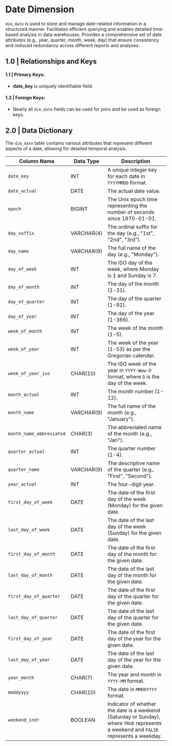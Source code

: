 # Date Dimension

<code>dim_date</code> is used to store and manage date-related information in a structured manner. Facilitates efficient querying and enables detailed time-based analysis in data warehouses. Provides a comprehensive set of date attributes (e.g., year, quarter, month, week, day) that ensure consistency and reduced redundancy across different reports and analyses.


## 1.0  |  Relationships and Keys

#### 1.1  |  Primary Keys:
* **date_key** is uniquely identifiable field.

#### 1.2   |  Foreign Keys:
* Nearly all <code>dim_date</code> fields can be used for joins and be used as foreign keys.
  

## 2.0  |  Data Dictionary

The <code>dim_date</code> table contains various attributes that represent different aspects of a date, allowing for detailed temporal analysis.

| Column Name              | Data Type  | Description                                                                                                                                                             |
|--------------------------|------------|-------------------------------------------------------------------------------------------------------------------------------------------------------------------------|
| `date_key`               | INT        | A unique integer key for each date in `YYYYMMDD` format.                                                                                                                |
| `date_actual`            | DATE       | The actual date value.                                                                                                                                                  |
| `epoch`                  | BIGINT     | The Unix epoch time representing the number of seconds since 1970-01-01.                                                                                                |
| `day_suffix`             | VARCHAR(4) | The ordinal suffix for the day (e.g., "1st", "2nd", "3rd").                                                                                                             |
| `day_name`               | VARCHAR(9) | The full name of the day (e.g., "Monday").                                                                                                                              |
| `day_of_week`            | INT        | The ISO day of the week, where Monday is 1 and Sunday is 7.                                                                                                             |
| `day_of_month`           | INT        | The day of the month (1-31).                                                                                                                                             |
| `day_of_quarter`         | INT        | The day of the quarter (1-92).                                                                                                                                          |
| `day_of_year`            | INT        | The day of the year (1-366).                                                                                                                                            |
| `week_of_month`          | INT        | The week of the month (1-5).                                                                                                                                            |
| `week_of_year`           | INT        | The week of the year (1-53) as per the Gregorian calendar.                                                                                                              |
| `week_of_year_iso`       | CHAR(10)   | The ISO week of the year in `YYYY-Www-D` format, where `D` is the day of the week.                                                                                      |
| `month_actual`           | INT        | The month number (1-12).                                                                                                                                                |
| `month_name`             | VARCHAR(9) | The full name of the month (e.g., "January").                                                                                                                           |
| `month_name_abbreviated` | CHAR(3)    | The abbreviated name of the month (e.g., "Jan").                                                                                                                        |
| `quarter_actual`         | INT        | The quarter number (1-4).                                                                                                                                               |
| `quarter_name`           | VARCHAR(9) | The descriptive name of the quarter (e.g., "First", "Second").                                                                                                          |
| `year_actual`            | INT        | The four-digit year.                                                                                                                                                    |
| `first_day_of_week`      | DATE       | The date of the first day of the week (Monday) for the given date.                                                                                                      |
| `last_day_of_week`       | DATE       | The date of the last day of the week (Sunday) for the given date.                                                                                                       |
| `first_day_of_month`     | DATE       | The date of the first day of the month for the given date.                                                                                                              |
| `last_day_of_month`      | DATE       | The date of the last day of the month for the given date.                                                                                                               |
| `first_day_of_quarter`   | DATE       | The date of the first day of the quarter for the given date.                                                                                                            |
| `last_day_of_quarter`    | DATE       | The date of the last day of the quarter for the given date.                                                                                                             |
| `first_day_of_year`      | DATE       | The date of the first day of the year for the given date.                                                                                                               |
| `last_day_of_year`       | DATE       | The date of the last day of the year for the given date.                                                                                                                |
| `year_month`             | CHAR(7)    | The year and month in `YYYY-MM` format.                                                                                                                                 |
| `mmddyyyy`               | CHAR(10)   | The date in `MMDDYYYY` format.                                                                                                                                          |
| `weekend_indr`           | BOOLEAN    | Indicator of whether the date is a weekend (Saturday or Sunday), where `TRUE` represents a weekend and `FALSE` represents a weekday.                                    |


